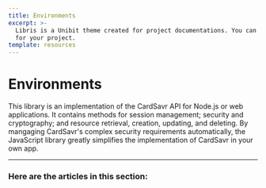 ```yaml
---
title: Environments
excerpt: >-
  Libris is a Unibit theme created for project documentations. You can use it
  for your project.
template: resources
---
```


# Environments

This library is an implementation of the CardSavr API for Node.js or web applications. It contains methods for session management; security and cryptography; and resource retrieval, creation, updating, and deleting. By mangaging CardSavr's complex security requirements automatically, the JavaScript library greatly simplifies the implementation of CardSavr in your own app.

***

### Here are the articles in this section:
